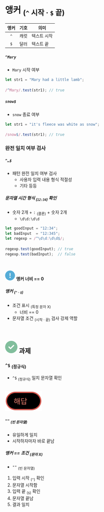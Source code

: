 앵커 <sub>(`^` 시작 · `$` 끝)</sub>
====

|앵커|기호|의미|
|:---:|---|---|
|`^`|캐럿|텍스트 시작|
|`$`|달러|텍스트 끝|

##### `^Mary`
- `Mary` 시작 여부
```javascript
let str1 = "Mary had a little lamb";

/^Mary/.test(str1); // true
```

##### `snow$`
- `snow` 종료 여부
```javascript
let str1 = "it's fleece was white as snow";

/snow$/.test(str1); // true
```

### 완전 일치 여부 검사

##### `^…$`
- 패턴 완전 일치 여부 검사
  - 사용자 입력 내용 형식 적절성
  - 기타 등등

##### 문자열 시간 형식 <sub>(`12:34`)</sub> 확인
- 숫자 2개 + `:` <sub>(콜론)</sub> + 숫자 2개
  - `\d\d:\d\d`
```javascript
let goodInput = "12:34";
let badInput  = "12:345";
let regexp = /^\d\d:\d\d$/;

regexp.test(goodInput); // true
regexp.test(badInput);  // false
```

<br />

<img src="../../images/commons/icons/circle-exclamation-solid.svg" /> **앵커 너비 == 0**

##### 앵커 <sub>(`^` · `$`)</sub>
- 조건 표시 <sub>(특정 문자 X)</sub>
  - 너비 == 0
- 문자열 조건 <sub>(시작 · 끝)</sub> 검사 강제 역할

<br />

## <img src="../../images/commons/icons/circle-check-solid.svg" /> 과제

### `^$` <sub>(정규식)</sub>
- `^$` <sub>(정규식)</sub> 일치 문자열 확인

<br />

<img src="../../images/commons/icons/circle-answer.svg" />

##### `""` <sub>(빈 문자열)</sub>
- 유일하게 일치
- 시작하자마자 바로 끝남

##### 앵커 == 조건 <sub>(문자 X)</sub>
- `""` <sub>(빈 문자열)</sub>
1. 입력 시작 <sub>(`^`)</sub> 확인
2. 문자열 시작함
3. 입력 끝 <sub>(`$`)</sub> 확인
4. 문자열 끝남
5. 결과 일치
